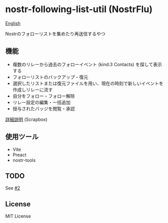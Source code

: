 # nostr-following-list-util (NostrFlu)

[English](README.md)

Nostrのフォローリストを集めたり再送信するやつ

## 機能

- 複数のリレーから過去のフォローイベント (kind:3 Contacts) を探して表示する
- フォローリストのバックアップ・復元
- 選択したリストまたは復元ファイルを用い、現在の時刻で新しいイベントを作成しリレーに流す
- 自分をフォロー・フォロー解除
- リレー設定の編集・一括追加
- 授与されたバッジを閲覧・承認

[詳細説明](https://scrapbox.io/nostr/NostrFlu%E3%81%AE%E4%BB%95%E6%A7%98)
(Scrapbox)

## 使用ツール

- Vite
- Preact
- nostr-tools

## TODO

See [#2](https://github.com/heguro/nostr-following-list-util/issues/2)

## License

MIT License
